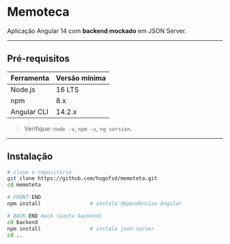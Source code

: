 # Memoteca

Aplicação Angular 14 com **backend mockado** em JSON Server.

---

## Pré‑requisitos

| Ferramenta  | Versão mínima |
| ----------- | ------------- |
| Node.js     | 16 LTS        |
| npm         | 8.x           |
| Angular CLI | 14.2.x        |

> Verifique: `node -v`, `npm -v`, `ng version`.

---

## Instalação

```bash
# clone o repositório
git clone https://github.com/hugofsd/memoteta.git
cd memoteta

# FRONT‑END
npm install                # instala dependências Angular

# BACK‑END mock (pasta backend)
cd backend
npm install                # instala json-server
cd ..
```
